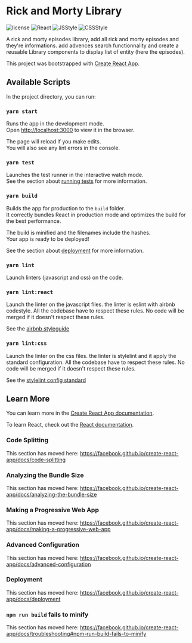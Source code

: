 # Rick and Morty Library

![license](https://badgen.net/badge/License/MIT/green)
![React](https://badgen.net/badge/React/16.8+/blue)
![JSStyle](https://badgen.net/badge/codestyle/airbnb?icon=airbnb&label=codestyle)
![CSSStyle](https://badgen.net/badge/CSS/BEM/blue)

A rick and morty episodes library, add all rick and morty episodes and they're informations.
add advences search functionnality and create a reusable Library components to display list of entity (here the episodes).

This project was bootstrapped with [Create React App](https://github.com/facebook/create-react-app).

## Available Scripts

In the project directory, you can run:

### `yarn start`

Runs the app in the development mode.<br>
Open [http://localhost:3000](http://localhost:3000) to view it in the browser.

The page will reload if you make edits.<br>
You will also see any lint errors in the console.

### `yarn test`

Launches the test runner in the interactive watch mode.<br>
See the section about [running tests](https://facebook.github.io/create-react-app/docs/running-tests) for more information.

### `yarn build`

Builds the app for production to the `build` folder.<br>
It correctly bundles React in production mode and optimizes the build for the best performance.

The build is minified and the filenames include the hashes.<br>
Your app is ready to be deployed!

See the section about [deployment](https://facebook.github.io/create-react-app/docs/deployment) for more information.

### `yarn lint`

Launch linters (javascript and css) on the code.

### `yarn lint:react`

Launch the linter on the javascript files. the linter is eslint with airbnb codestyle. All the codebase have to respect these rules.
No code will be merged if it doesn't respect these rules.

See the [airbnb styleguide](https://github.com/airbnb/javascript)

### `yarn lint:css`

Launch the linter on the css files. the linter is stylelint and it apply the standard configuration. All the codebase have to respect these rules.
No code will be merged if it doesn't respect these rules.

See the [stylelint config standard](https://github.com/stylelint/stylelint-config-standard)

## Learn More

You can learn more in the [Create React App documentation](https://facebook.github.io/create-react-app/docs/getting-started).

To learn React, check out the [React documentation](https://reactjs.org/).

### Code Splitting

This section has moved here: https://facebook.github.io/create-react-app/docs/code-splitting

### Analyzing the Bundle Size

This section has moved here: https://facebook.github.io/create-react-app/docs/analyzing-the-bundle-size

### Making a Progressive Web App

This section has moved here: https://facebook.github.io/create-react-app/docs/making-a-progressive-web-app

### Advanced Configuration

This section has moved here: https://facebook.github.io/create-react-app/docs/advanced-configuration

### Deployment

This section has moved here: https://facebook.github.io/create-react-app/docs/deployment

### `npm run build` fails to minify

This section has moved here: https://facebook.github.io/create-react-app/docs/troubleshooting#npm-run-build-fails-to-minify

